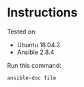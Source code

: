 # Instructions

Tested on:
- Ubuntu 18.04.2
- Ansible 2.8.4

Run this command:

    ansible-doc file
